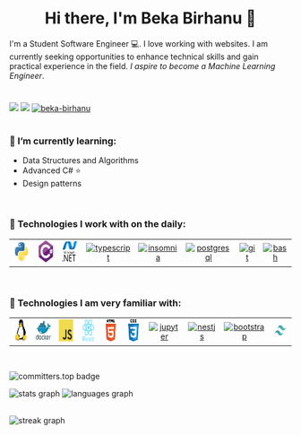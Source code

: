 <h1 align="center">Hi there, I'm Beka Birhanu 👋</h1>
<p align="left">
  I'm a Student Software Engineer 💻. I love working with websites. I am
  currently seeking opportunities to enhance technical skills and gain practical
  experience in the field.
  <em>I aspire to become a Machine Learning Engineer</em>.
</p>
<h1></h1>
<div align="left">
  <a href="https://www.linkedin.com/in/beka-birhanu-atomsa/"
    ><img
      src="https://img.shields.io/badge/-Linkedin-blue?style=flat-square&logo=Linkedin&logoColor=white&link=https://www.linkedin.com/in/tamiru-alemnew/"
  /></a>
  <a href="https://leetcode.com/u/beka_birhanu/"
    ><img
      src="https://img.shields.io/badge/-Leetcode-FFA500?style=flat&logo=leetcode&logoColor=white"
  /></a>
  <a href="https://codeforces.com/profile/beka-birhanu" target="blank"
    ><img
      src="https://raw.githubusercontent.com/rahuldkjain/github-profile-readme-generator/master/src/images/icons/Social/codeforces.svg"
      alt="beka-birhanu"
      height="20"
      width="30"
  /></a>
</div>

<br />

<h3 align="left">🌱 I’m currently learning:</h3>
<ul>
  <li>Data Structures and Algorithms</li>
  <li>Advanced C# ⭐</li>
  <li>Design patterns</li>
</ul>

<br />

<h3>💼 Technologies I work with on the daily:</h3>
<table>
  <tr>
    <td align="center">
      <a href="https://www.python.org" target="_blank" rel="noreferrer">
        <img
          src="https://raw.githubusercontent.com/devicons/devicon/master/icons/python/python-original.svg"
          alt="python"
          width="40"
          height="40"
        />
      </a>
    </td>
    <td align="center">
      <a href="https://www.w3schools.com/cs/" target="_blank" rel="noreferrer">
        <img
          src="https://raw.githubusercontent.com/devicons/devicon/master/icons/csharp/csharp-original.svg"
          alt="csharp"
          width="40"
          height="40"
        />
      </a>
    </td>
    <td align="center">
      <a href="https://dotnet.microsoft.com/" target="_blank" rel="noreferrer">
        <img
          src="https://raw.githubusercontent.com/devicons/devicon/master/icons/dot-net/dot-net-original-wordmark.svg"
          alt="dotnet"
          width="40"
          height="40"
        />
      </a>
    </td>
    <td align="center">
      <a href="https://typescriptlang.org">
        <img
          src="https://upload.wikimedia.org/wikipedia/commons/thumb/4/4c/Typescript_logo_2020.svg/1200px-Typescript_logo_2020.svg.png"
          alt="typescript"
          width="40"
          height="40"
        />
      </a>
    </td>
    <td align="center">
      <a href="https://insomnia.rest/" target="_blank" rel="noreferrer">
        <img
          src="https://raw.githubusercontent.com/get-icon/geticon/master/icons/insomnia.svg"
          alt="insomnia"
          width="40"
          height="40"
        />
      </a>
    </td>
    <td align="center">
      <a href="https://postgresql.org" target="_blank" rel="noreferrer">
        <img
          src="https://upload.wikimedia.org/wikipedia/commons/thumb/2/29/Postgresql_elephant.svg/540px-Postgresql_elephant.svg.png?20080116191800"
          alt="postgresql"
          width="40"
          height="40"
        />
      </a>
    </td>
    <td align="center">
      <a href="https://git-scm.com/" target="_blank" rel="noreferrer">
        <img
          src="https://www.vectorlogo.zone/logos/git-scm/git-scm-icon.svg"
          alt="git"
          width="40"
          height="40"
        />
      </a>
    </td>
    <td align="center">
      <a
        href="https://www.gnu.org/software/bash/"
        target="_blank"
        rel="noreferrer"
      >
        <img
          src="https://www.vectorlogo.zone/logos/gnu_bash/gnu_bash-icon.svg"
          alt="bash"
          width="40"
          height="40"
        />
      </a>
    </td>
  </tr>
</table>

<br />

<h3>💼 Technologies I am very familiar with:</h3>
<table>
  <tr>
    <td align="center">
      <a href="https://www.linux.org/" target="_blank" rel="noreferrer">
        <img
          src="https://raw.githubusercontent.com/devicons/devicon/master/icons/linux/linux-original.svg"
          alt="linux"
          width="40"
          height="40"
        />
      </a>
    </td>
    <td align="center">
      <a href="https://www.docker.com/" target="_blank" rel="noreferrer">
        <img
          src="https://raw.githubusercontent.com/devicons/devicon/master/icons/docker/docker-original-wordmark.svg"
          alt="docker"
          width="40"
          height="40"
        />
      </a>
    </td>
    <td align="center">
      <a
        href="https://developer.mozilla.org/en-US/docs/Web/JavaScript"
        target="_blank"
        rel="noreferrer"
      >
        <img
          src="https://raw.githubusercontent.com/devicons/devicon/master/icons/javascript/javascript-original.svg"
          alt="javascript"
          width="40"
          height="40"
        />
      </a>
    </td>
    <td align="center">
      <a href="https://reactjs.org/" target="_blank" rel="noreferrer">
        <img
          src="https://raw.githubusercontent.com/devicons/devicon/master/icons/react/react-original-wordmark.svg"
          alt="react"
          width="40"
          height="40"
        />
      </a>
    </td>
    <td align="center">
      <a href="https://www.w3.org/html/" target="_blank" rel="noreferrer">
        <img
          src="https://raw.githubusercontent.com/devicons/devicon/master/icons/html5/html5-original-wordmark.svg"
          alt="html5"
          width="40"
          height="40"
        />
      </a>
    </td>
    <td align="center">
      <a href="https://www.w3schools.com/css/" target="_blank" rel="noreferrer">
        <img
          src="https://raw.githubusercontent.com/devicons/devicon/master/icons/css3/css3-original-wordmark.svg"
          alt="css3"
          width="40"
          height="40"
        />
      </a>
    </td>
    <td align="center">
      <a href="https://jupyter.org/">
        <img
          src="https://www.nicepng.com/png/detail/70-701999_jupyter-logo.png"
          alt="jupyter"
          width="40"
          height="40"
        />
      </a>
    </td>
    <td align="center">
      <a href="https://nestjs.com">
        <img
          src="https://d33wubrfki0l68.cloudfront.net/e937e774cbbe23635999615ad5d7732decad182a/26072/logo-small.ede75a6b.svg"
          alt="nestjs"
          width="40"
          height="40"
        />
      </a>
    </td>
    <td align="center">
      <a href="https://getbootstrap.com/">
        <img
          src="https://getbootstrap.com/docs/5.0/assets/brand/bootstrap-logo-shadow.png"
          alt="bootstrap"
          width="40"
          height="40"
        />
      </a>
    </td>
    <td align="center">
      <a href="https://tailwindcss.com/">
        <img
          src="https://raw.githubusercontent.com/github/explore/main/topics/tailwind/tailwind.png"
          alt="tailwind"
          width="40"
          height="40"
        />
      </a>
    </td>
  </tr>
</table>

<br />

<img
  src="https://user-badge.committers.top/ethiopia/beka-birhanu.svg"
  alt="committers.top badge"
/>

<div>
  <img
    src="https://github-readme-stats.vercel.app/api?username=beka-birhanu&hide_title=false&hide_rank=false&show_icons=true&include_all_commits=false&count_private=true&disable_animations=false&theme=dark&locale=en&hide_border=true&order=1"
    height="150"
    alt="stats graph"
  />
  <img
    src="https://github-readme-stats.vercel.app/api/top-langs?username=beka-birhanu&locale=en&hide_title=false&layout=compact&card_width=320&langs_count=6&theme=dark&hide_border=true&order=2"
    height="150"
    alt="languages graph"
  />
</div>

<br />

<img
  src="https://streak-stats.demolab.com?user=beka-birhanu&locale=en&mode=daily&theme=dark&hide_border=true&border_radius=5&order=3"
  height="270"
  alt="streak graph"
/>
